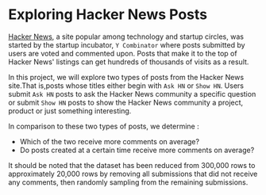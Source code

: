  # Exploring Hacker News Posts

[Hacker News](https://news.ycombinator.com/), a site popular among technology and startup circles, was started by the startup incubator, `Y Combinator` where posts submitted by users are voted and commented upon. Posts that make it to the top of Hacker News' listings can get hundreds of thousands of visits as a result.

In this project, we will explore two types of posts from the Hacker News site.That is,posts whose titles either begin with `Ask HN` or `Show HN`. Users submit `Ask HN` posts to ask the Hacker News community a specific question or submit `Show HN` posts to show the Hacker News community a project, product or just something interesting.

In comparison to these two types of posts, we determine :

- Which of the two receive more comments on average?
- Do posts created at a certain time receive more comments on average?

It should be noted that the dataset has been reduced from 300,000 rows to approximately 20,000 rows by removing all submissions that did not receive any comments, then randomly sampling from the remaining submissions.
